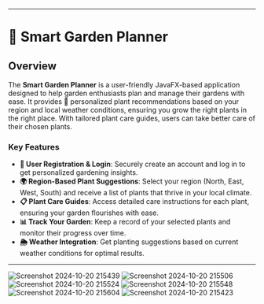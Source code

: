 

---

# 🌱 Smart Garden Planner

## Overview

The **Smart Garden Planner** is a user-friendly JavaFX-based application designed to help garden enthusiasts plan and manage their gardens with ease. It provides 🌿 personalized plant recommendations based on your region and local weather conditions, ensuring you grow the right plants in the right place. With tailored plant care guides, users can take better care of their chosen plants.

### Key Features
- **🔐 User Registration & Login**: Securely create an account and log in to get personalized gardening insights.
- **🌍 Region-Based Plant Suggestions**: Select your region (North, East, West, South) and receive a list of plants that thrive in your local climate.
- **📋 Plant Care Guides**: Access detailed care instructions for each plant, ensuring your garden flourishes with ease.
- **📊 Track Your Garden**: Keep a record of your selected plants and monitor their progress over time.
- **🌦️ Weather Integration**: Get planting suggestions based on current weather conditions for optimal results.

---
![Screenshot 2024-10-20 215439](https://github.com/user-attachments/assets/a9b8f279-7d0f-40f3-9b74-774d5e0d5227)
![Screenshot 2024-10-20 215506](https://github.com/user-attachments/assets/b912371c-9b19-4152-8c9f-01d1dd9c249d)
![Screenshot 2024-10-20 215524](https://github.com/user-attachments/assets/8d1621e0-6335-439f-a8b0-be0279032873)
![Screenshot 2024-10-20 215548](https://github.com/user-attachments/assets/fd8b4452-9bcf-40b0-95ec-c25a5c05a379)
![Screenshot 2024-10-20 215604](https://github.com/user-attachments/assets/e7c8aa2f-1240-4dda-b679-0f8f7413b3b5)
![Screenshot 2024-10-20 215423](https://github.com/user-attachments/assets/bc7ac5a4-6a9f-4452-aebc-1dbe61dbfa49)
